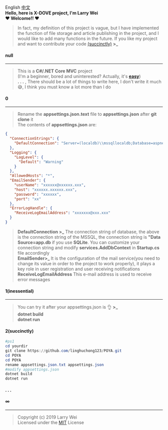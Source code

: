 ﻿English      <a href="./README/README.zh-CN.md">中文</a>   
**Hello, here is X-DOVE project, I'm Larry Wei**  
**❤ Welcome!! ❤**  
>In fact, my definition of this project is vague, but I have implemented the function of file storage and article publishing in the project, and I would like to add many functions in the future. If you like my project and want to contribute your code <a href="#2">(succinctly)</a> **>_**   
####  null  
***  
>This is a **C#/.NET Core MVC** project   
(I'm a beginner, bored and uninterested? Actually, it's **[easy](https://docs.microsoft.com/en-us/aspnet/?view=aspnetcore-2.2#pivot=core "easy")**)  
**. . .** , There should be a lot of things to write here, I don't write it much😅, I think you must know a lot more than I do
#### 0  
***  
>Rename the **appsettings.json.text**  file to **appsettings.json** after **git clone** it    
The contents of **appsettings.json** are:  
```json
{
  "ConnectionStrings": { 
    "DefaultConnection": "Server=(localdb)\\mssqllocaldb;Database=aspnet-POYA-0E28E843-176D-49F3-9739-6D5E6F1BC3F5;Trusted_Connection=True;MultipleActiveResultSets=true"
  },
  "Logging": {
    "LogLevel": {
      "Default": "Warning"
    }
  },
  "AllowedHosts": "*",
  "EmailSender": {
    "userName": "xxxxxx@xxxxxx.xxx",
    "host": "xxxxxx.xxxxxx.xxx",
    "password": "xxxxxx",
    "port": "xx"
  }, 
  "ErrorLogHandle": {
    "ReceiveLogEmailAddress": "xxxxxxx@xxx.xxx"
  }
} 
```     
>**DefaultConnection >_** The connection string of database, the above is the connection string of the MSSQL, the  connection string is **"Data Source=app.db** if you use **SQLite**. You can customize your connection string and modify **services.AddDbContext**  in **Startup.cs** file accordingly  
**EmailSender>_** It is the configuration of the mail service(you need to change its value in order to the project to work properly), it plays a key role in user registration and user receiving notifications      
**ReceiveLogEmailAddress** This e-mail address is used to receive error messages    
#### 1(inessential)    
***  
>You can try it after your appsettings.json is 👌 **>_**  
**dotnet build**  
**dotnet run**

#### <span id="2">2(succinctly)</span>
```powershell    
#ps1
cd yourdir
git clone https://github.com/linghuchong123/POYA.git
cd POYA
cd POYA
rename appsettings.json.txt appsettings.json
#modify appsettings.json
dotnet build
dotnet run
```

#### . . .

 ####  ∞    
***     
>Copyright (c) 2019 Larry Wei    
Licensed under the [MIT](https://github.com/linghuchong123/POYA/blob/master/LICENSE "MIT License") License